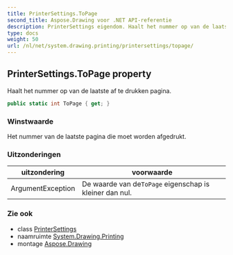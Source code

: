 ```yaml
---
title: PrinterSettings.ToPage
second_title: Aspose.Drawing voor .NET API-referentie
description: PrinterSettings eigendom. Haalt het nummer op van de laatste af te drukken pagina.
type: docs
weight: 50
url: /nl/net/system.drawing.printing/printersettings/topage/
---
```

## PrinterSettings.ToPage property

Haalt het nummer op van de laatste af te drukken pagina.

```csharp
public static int ToPage { get; }
```

### Winstwaarde

Het nummer van de laatste pagina die moet worden afgedrukt.

### Uitzonderingen

| uitzondering | voorwaarde |
| --- | --- |
| ArgumentException | De waarde van de`ToPage` eigenschap is kleiner dan nul. |

### Zie ook

* class [PrinterSettings](../)
* naamruimte [System.Drawing.Printing](../../printersettings/)
* montage [Aspose.Drawing](../../../)


